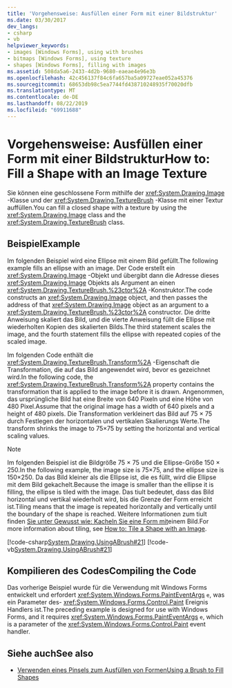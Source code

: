 ```yaml
---
title: 'Vorgehensweise: Ausfüllen einer Form mit einer Bildstruktur'
ms.date: 03/30/2017
dev_langs:
- csharp
- vb
helpviewer_keywords:
- images [Windows Forms], using with brushes
- bitmaps [Windows Forms], using texture
- shapes [Windows Forms], filling with images
ms.assetid: 508da5a6-2433-4d2b-9680-eaeae4e96e3b
ms.openlocfilehash: 42c456137f84c6fa657ba5a09727eae052a45376
ms.sourcegitcommit: 68653db98c5ea7744fd438710248935f70020dfb
ms.translationtype: MT
ms.contentlocale: de-DE
ms.lasthandoff: 08/22/2019
ms.locfileid: "69911688"
---
```

# <a name="how-to-fill-a-shape-with-an-image-texture"></a><span data-ttu-id="a42cc-102">Vorgehensweise: Ausfüllen einer Form mit einer Bildstruktur</span><span class="sxs-lookup"><span data-stu-id="a42cc-102">How to: Fill a Shape with an Image Texture</span></span>
<span data-ttu-id="a42cc-103">Sie können eine geschlossene Form mithilfe der <xref:System.Drawing.Image> -Klasse und der <xref:System.Drawing.TextureBrush> -Klasse mit einer Textur auffüllen.</span><span class="sxs-lookup"><span data-stu-id="a42cc-103">You can fill a closed shape with a texture by using the <xref:System.Drawing.Image> class and the <xref:System.Drawing.TextureBrush> class.</span></span>  
  
## <a name="example"></a><span data-ttu-id="a42cc-104">Beispiel</span><span class="sxs-lookup"><span data-stu-id="a42cc-104">Example</span></span>  
 <span data-ttu-id="a42cc-105">Im folgenden Beispiel wird eine Ellipse mit einem Bild gefüllt.</span><span class="sxs-lookup"><span data-stu-id="a42cc-105">The following example fills an ellipse with an image.</span></span> <span data-ttu-id="a42cc-106">Der Code erstellt ein <xref:System.Drawing.Image> -Objekt und übergibt dann die Adresse dieses <xref:System.Drawing.Image> Objekts als Argument an einen <xref:System.Drawing.TextureBrush.%23ctor%2A> -Konstruktor.</span><span class="sxs-lookup"><span data-stu-id="a42cc-106">The code constructs an <xref:System.Drawing.Image> object, and then passes the address of that <xref:System.Drawing.Image> object as an argument to a <xref:System.Drawing.TextureBrush.%23ctor%2A> constructor.</span></span> <span data-ttu-id="a42cc-107">Die dritte Anweisung skaliert das Bild, und die vierte Anweisung füllt die Ellipse mit wiederholten Kopien des skalierten Bilds.</span><span class="sxs-lookup"><span data-stu-id="a42cc-107">The third statement scales the image, and the fourth statement fills the ellipse with repeated copies of the scaled image.</span></span>  
  
 <span data-ttu-id="a42cc-108">Im folgenden Code enthält die <xref:System.Drawing.TextureBrush.Transform%2A> -Eigenschaft die Transformation, die auf das Bild angewendet wird, bevor es gezeichnet wird.</span><span class="sxs-lookup"><span data-stu-id="a42cc-108">In the following code, the <xref:System.Drawing.TextureBrush.Transform%2A> property contains the transformation that is applied to the image before it is drawn.</span></span> <span data-ttu-id="a42cc-109">Angenommen, das ursprüngliche Bild hat eine Breite von 640 Pixeln und eine Höhe von 480 Pixel.</span><span class="sxs-lookup"><span data-stu-id="a42cc-109">Assume that the original image has a width of 640 pixels and a height of 480 pixels.</span></span> <span data-ttu-id="a42cc-110">Die Transformation verkleinert das Bild auf 75 × 75 durch Festlegen der horizontalen und vertikalen Skalierungs Werte.</span><span class="sxs-lookup"><span data-stu-id="a42cc-110">The transform shrinks the image to 75×75 by setting the horizontal and vertical scaling values.</span></span>  
  
> [!NOTE]
> <span data-ttu-id="a42cc-111">Im folgenden Beispiel ist die Bildgröße 75 × 75 und die Ellipse-Größe 150 × 250.</span><span class="sxs-lookup"><span data-stu-id="a42cc-111">In the following example, the image size is 75×75, and the ellipse size is 150×250.</span></span> <span data-ttu-id="a42cc-112">Da das Bild kleiner als die Ellipse ist, die es füllt, wird die Ellipse mit dem Bild gekachelt.</span><span class="sxs-lookup"><span data-stu-id="a42cc-112">Because the image is smaller than the ellipse it is filling, the ellipse is tiled with the image.</span></span> <span data-ttu-id="a42cc-113">Das tiult bedeutet, dass das Bild horizontal und vertikal wiederholt wird, bis die Grenze der Form erreicht ist.</span><span class="sxs-lookup"><span data-stu-id="a42cc-113">Tiling means that the image is repeated horizontally and vertically until the boundary of the shape is reached.</span></span> <span data-ttu-id="a42cc-114">Weitere Informationen zum tiult finden [Sie unter Gewusst wie: Kacheln Sie eine Form mit](how-to-tile-a-shape-with-an-image.md)einem Bild.</span><span class="sxs-lookup"><span data-stu-id="a42cc-114">For more information about tiling, see [How to: Tile a Shape with an Image](how-to-tile-a-shape-with-an-image.md).</span></span>  
  
 [!code-csharp[System.Drawing.UsingABrush#21](~/samples/snippets/csharp/VS_Snippets_Winforms/System.Drawing.UsingABrush/CS/Class1.cs#21)]
 [!code-vb[System.Drawing.UsingABrush#21](~/samples/snippets/visualbasic/VS_Snippets_Winforms/System.Drawing.UsingABrush/VB/Class1.vb#21)]  
  
## <a name="compiling-the-code"></a><span data-ttu-id="a42cc-115">Kompilieren des Codes</span><span class="sxs-lookup"><span data-stu-id="a42cc-115">Compiling the Code</span></span>  
 <span data-ttu-id="a42cc-116">Das vorherige Beispiel wurde für die Verwendung mit Windows Forms entwickelt und erfordert <xref:System.Windows.Forms.PaintEventArgs> `e`, was ein Parameter des- <xref:System.Windows.Forms.Control.Paint> Ereignis Handlers ist.</span><span class="sxs-lookup"><span data-stu-id="a42cc-116">The preceding example is designed for use with Windows Forms, and it requires <xref:System.Windows.Forms.PaintEventArgs> `e`, which is a parameter of the <xref:System.Windows.Forms.Control.Paint> event handler.</span></span>  
  
## <a name="see-also"></a><span data-ttu-id="a42cc-117">Siehe auch</span><span class="sxs-lookup"><span data-stu-id="a42cc-117">See also</span></span>

- [<span data-ttu-id="a42cc-118">Verwenden eines Pinsels zum Ausfüllen von Formen</span><span class="sxs-lookup"><span data-stu-id="a42cc-118">Using a Brush to Fill Shapes</span></span>](using-a-brush-to-fill-shapes.md)
